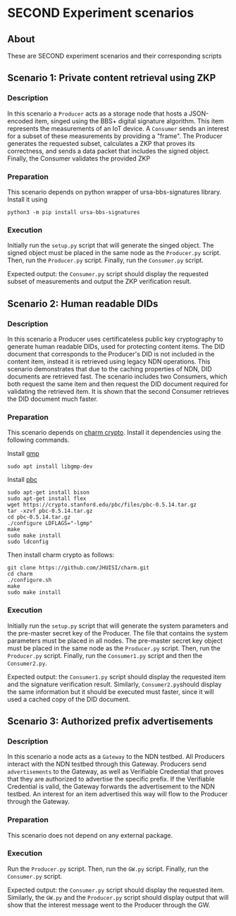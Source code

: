 # SECOND Experiment scenarios
## About
These are SECOND experiment scenarios and their corresponding scripts

## Scenario 1: Private content retrieval using ZKP
### Description
In this scenario a `Producer` acts as a storage node that hosts a JSON-encoded
item, singed using the BBS+ digital signature algorithm. This item represents
the measurements of an IoT device. A `Consumer` sends an interest for a subset of these measurements
by providing a "frame". The Producer generates the requested subset, calculates
a ZKP that proves its correctness, and sends a data packet that includes the signed
object. Finally, the Consumer validates the provided ZKP

### Preparation
This scenario depends on python wrapper of ursa-bbs-signatures library. Install it using

```
python3 -m pip install ursa-bbs-signatures
```

### Execution

Initially run the `setup.py` script that will generate the singed object. The signed
object must be placed in the same node as the `Producer.py` script. Then, run
the `Producer.py` script. Finally, run the `Consumer.py` script.

Expected output: the `Consumer.py` script should display the requested subset of
measurements and output the ZKP verification result.

## Scenario 2: Human readable DIDs
### Description
In this scenario a Producer uses certificateless public key cryptography to generate
human readable DIDs, used for protecting content items. The DID document that corresponds
to the Producer's DID is not included in the content item, instead it is retrieved
using legacy NDN operations. This scenario demonstrates that due to the caching
properties of NDN, DID documents are retrieved fast. The scenario includes two
Consumers, which both request the same item and then request the DID document
required for validating the retrieved item. It is shown that the second Consumer
retrieves the DID document much faster. 

### Preparation
This scenario depends on [charm crypto](https://github.com/JHUISI/charm). Install
it dependencies using the following commands.

Install [gmp](https://gmplib.org/)

```
sudo apt install libgmp-dev
```

Install [pbc](https://crypto.stanford.edu/pbc/download.html)

```
sudo apt-get install bison
sudo apt-get install flex
wget https://crypto.stanford.edu/pbc/files/pbc-0.5.14.tar.gz
tar -xzvf pbc-0.5.14.tar.gz
cd pbc-0.5.14.tar.gz
./configure LDFLAGS="-lgmp"
make
sudo make install
sudo ldconfig
```

Then install charm crypto as follows:

```
git clone https://github.com/JHUISI/charm.git
cd charm
./configure.sh
make
sudo make install
```
### Execution
Initially run the `setup.py` script that will generate the system parameters and the
pre-master secret key of the Producer. The file that contains the system parameters
must be placed in all nodes. The pre-master secret key
object must be placed in the same node as the `Producer.py` script. Then, run
the `Producer.py` script. Finally, run the `Consumer1.py` script and then the
`Consumer2.py`.

Expected output: the `Consumer1.py` script should display the requested item and the
signature verification result. Similarly, `Consumer2.py`should display the same information
but it should be executed must faster, since it will used a cached copy of the DID
document.

## Scenario 3: Authorized prefix advertisements
### Description
In this scenario a node acts as a `Gateway` to the NDN testbed. All Producers interact
with the NDN testbed through this Gateway. Producers send `advertisements` to the
Gateway, as well as Verifiable Credential that proves that they are authorized to
advertise the specific prefix. If the Verifiable Credential is valid, the Gateway
forwards the advertisement to the NDN testbed. An interest for an item advertised
this way will flow to the Producer through the Gateway. 


### Preparation
This scenario does not depend on any external package.

### Execution
Run the `Producer.py` script. Then, run the `GW.py` script. Finally, run the `Consumer.py` script.

Expected output: the `Consumer.py` script should display the requested item.
Similarly, the `GW.py` and the `Producer.py` script should display output that
will show that the interest message went to the Producer through the GW.